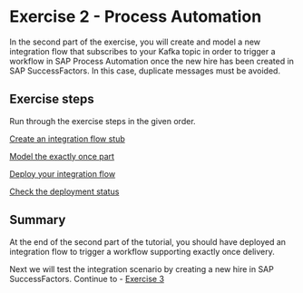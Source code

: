 # Exercise 2 - Process Automation

In the second part of the exercise, you will create and model a new integration flow that subscribes to your Kafka topic in order to trigger a workflow in SAP Process Automation once the new hire has been created in SAP SuccessFactors. In this case, duplicate messages must be avoided.

## Exercise steps

Run through the exercise steps in the given order.

[Create an integration flow stub](ex21)

[Model the exactly once part](ex22)

[Deploy your integration flow](ex23)

[Check the deployment status](ex24)


## Summary

At the end of the second part of the tutorial, you should have deployed an integration flow to trigger a workflow supporting exactly once delivery.

Next we will test the integration scenario by creating a new hire in SAP SuccessFactors. Continue to - [Exercise 3](/exercises/ex3)
